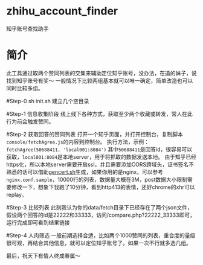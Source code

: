 # zhihu_account_finder
知乎账号查找助手

# 简介
此工具通过取两个赞同列表的交集来辅助定位知乎账号，没办法，在追的妹子，说找到知乎账号有奖～
一般情况下比较两组基本就可以唯一确定，简单改造也可以同时比较多组。

#Step-0 sh init.sh
建立几个空目录

#Step-1 信息收集阶段
线上线下各种方式，获取至少两个收藏或转发，常人在此行为前会触发赞同。

#Step-2 获取回答的赞同列表
打开一个知乎页面，并打开控制台，复制脚本`console/fetchAgree.js`的内容到控制台。
执行方法，示例：`fetchAgree(50688411, 'local001:8084')`
其中`50688411`是回答id，很容易可以获取，`local001:8084`是本地server，用于将抓取的数据发送本地。
由于知乎已经https化，所以本地server需要开启ssl，并且需要添加CORS跨域头，证书签名不熟悉的话可以借助[gencert.sh](https://github.com/michaelliao/itranswarp.js/blob/master/conf/ssl/gencert.sh)生成，如果你用的是nginx，可以参考`nginx.conf.sample`，10000行的列表，数据量大概在3M，post数据大小限制需要修改一下，想象下我跑了10分钟，看到http413的表情，还好chrome的xhr可以replay。

#Step-3 比较列表
此刻我认为你的data/fetch目录下已经存在了两个json文件，假设两个回答的id是22222和33333，访问/compare.php?22222_33333即可，运行完成即可看到结果链接

#Step-4 人肉筛选
一般前期选择合适，比如两个1000赞同的列表，重合度的量级很可观，再结合其他信息，就可以定位知乎账号了。如果一次不行就多选几组。

最后，祝天下有情人终成眷属～



